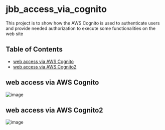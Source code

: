 # jbb_access_via_cognito
This project is to show how the AWS Cognito is used to authenticate users and provide needed authorization to execute some functionalities on the web site

## Table of Contents
- [web access via AWS Cognito](#web-access-via-AWS-Cognito)
- [web access via AWS Cognito2](#web-access-via-AWS-Cognito2)

## web access via AWS Cognito
![image](https://user-images.githubusercontent.com/32722949/112889453-a2c7bc80-90a3-11eb-8fc0-a8bdcf8882ad.png)

## web access via AWS Cognito2
![image](https://user-images.githubusercontent.com/32722949/112889453-a2c7bc80-90a3-11eb-8fc0-a8bdcf8882ad.png)
